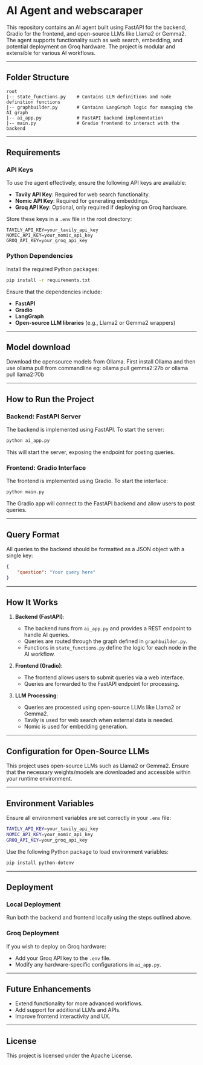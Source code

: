 # AI Agent and webscaraper

This repository contains an AI agent built using FastAPI for the backend, Gradio for the frontend, and open-source LLMs like Llama2 or Gemma2. The agent supports functionality such as web search, embedding, and potential deployment on Groq hardware. The project is modular and extensible for various AI workflows.

---

## Folder Structure
```
root
|-- state_functions.py    # Contains LLM definitions and node definition functions
|-- graphbuilder.py       # Contains LangGraph logic for managing the AI graph
|-- ai_app.py             # FastAPI backend implementation
|-- main.py               # Gradio frontend to interact with the backend
```

---

## Requirements

### API Keys
To use the agent effectively, ensure the following API keys are available:
- **Tavily API Key**: Required for web search functionality.
- **Nomic API Key**: Required for generating embeddings.
- **Groq API Key**: Optional, only required if deploying on Groq hardware.

Store these keys in a `.env` file in the root directory:

```
TAVILY_API_KEY=your_tavily_api_key
NOMIC_API_KEY=your_nomic_api_key
GROQ_API_KEY=your_groq_api_key
```

### Python Dependencies

Install the required Python packages:
```bash
pip install -r requirements.txt
```
Ensure that the dependencies include:
- **FastAPI**
- **Gradio**
- **LangGraph**
- **Open-source LLM libraries** (e.g., Llama2 or Gemma2 wrappers)

---
## Model download

Download the opensource models from Ollama. First install Ollama and then use ollama pull from commandline
eg: ollama pull gemma2:27b or ollama pull llama2:70b

---
## How to Run the Project

### Backend: FastAPI Server
The backend is implemented using FastAPI. To start the server:

```bash
python ai_app.py
```
This will start the server, exposing the endpoint for posting queries.

### Frontend: Gradio Interface
The frontend is implemented using Gradio. To start the interface:

```bash
python main.py
```
The Gradio app will connect to the FastAPI backend and allow users to post queries.

---

## Query Format
All queries to the backend should be formatted as a JSON object with a single key:

```json
{
    "question": "Your query here"
}
```

---

## How It Works
1. **Backend (FastAPI)**:
    - The backend runs from `ai_app.py` and provides a REST endpoint to handle AI queries.
    - Queries are routed through the graph defined in `graphbuilder.py`.
    - Functions in `state_functions.py` define the logic for each node in the AI workflow.

2. **Frontend (Gradio)**:
    - The frontend allows users to submit queries via a web interface.
    - Queries are forwarded to the FastAPI endpoint for processing.

3. **LLM Processing**:
    - Queries are processed using open-source LLMs like Llama2 or Gemma2.
    - Tavily is used for web search when external data is needed.
    - Nomic is used for embedding generation.

---

## Configuration for Open-Source LLMs
This project uses open-source LLMs such as Llama2 or Gemma2. Ensure that the necessary weights/models are downloaded and accessible within your runtime environment.

---

## Environment Variables
Ensure all environment variables are set correctly in your `.env` file:

```bash
TAVILY_API_KEY=your_tavily_api_key
NOMIC_API_KEY=your_nomic_api_key
GROQ_API_KEY=your_groq_api_key
```

Use the following Python package to load environment variables:
```bash
pip install python-dotenv
```

---

## Deployment

### Local Deployment
Run both the backend and frontend locally using the steps outlined above.

### Groq Deployment
If you wish to deploy on Groq hardware:
- Add your Groq API key to the `.env` file.
- Modify any hardware-specific configurations in `ai_app.py`.

---

## Future Enhancements
- Extend functionality for more advanced workflows.
- Add support for additional LLMs and APIs.
- Improve frontend interactivity and UX.

---

## License
This project is licensed under the Apache License.

